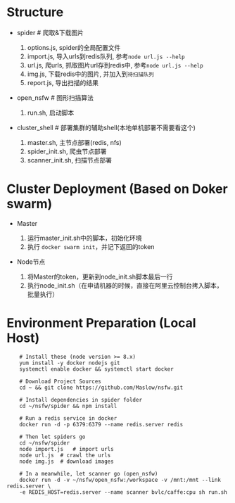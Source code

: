 # Structure
  - spider       # 爬取&下载图片
    1. options.js, spider的全局配置文件
    2. import.js, 导入urls到redis队列, 参考`node url.js --help`
    3. url.js, 爬urls, 抓取图片url存到redis中, 参考`node url.js --help`
    4. img.js, 下载redis中的图片, 并加入到`待扫描队列`
    5. report.js, 导出扫描的结果

  - open_nsfw    # 图形扫描算法
    1. run.sh, 启动脚本

  - cluster_shell    # 部署集群的辅助shell(本地单机部署不需要看这个)
    1. master.sh, 主节点部署(redis, nfs)
    2. spider_init.sh, 爬虫节点部署
    3. scanner_init.sh, 扫描节点部署

# Cluster Deployment (Based on Doker swarm)
  - Master
    1. 运行master_init.sh中的脚本，初始化环境
    2. 执行 ```docker swarm init```，并记下返回的token

  - Node节点
    1. 将Master的token，更新到node_init.sh脚本最后一行
    2. 执行node_init.sh（在申请机器的时候，直接在阿里云控制台拷入脚本，批量执行）


# Environment Preparation (Local Host)
```shell
    # Install these (node version >= 8.x)
    yum install -y docker nodejs git
    systemctl enable docker && systemctl start docker

    # Download Project Sources
    cd ~ && git clone https://github.com/Maslow/nsfw.git

    # Install dependencies in spider folder
    cd ~/nsfw/spider && npm install

    # Run a redis service in docker
    docker run -d -p 6379:6379 --name redis.server redis

    # Then let spiders go
    cd ~/nsfw/spider
    node import.js   # import urls
    node url.js  # crawl the urls
    node img.js  # download images

    # In a meanwhile, let scanner go (open_nsfw)
    docker run -d -v ~/nsfw/open_nsfw:/workspace -v /mnt:/mnt --link redis.server \
    -e REDIS_HOST=redis.server --name scanner bvlc/caffe:cpu sh run.sh
```